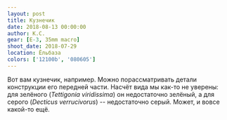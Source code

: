 ```yaml
---
layout: post
title: Кузнечик
date: 2018-08-13 00:00:00
author: К.С.
gear: [E-3, 35mm macro]
shoot_date: 2018-07-29
location: Ёльбаза
colors: ['12100b', '080605']
---
```

Вот вам кузнечик, например. Можно порассматривать детали конструкции его передней части. Насчёт вида мы как-то не уверены: для зелёного (_Tettigonia viridissima_) он недостаточно зелёный, а для серого (_Decticus verrucivorus_) -- недостаточно серый. Может, и вовсе какой-то ещё.
